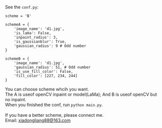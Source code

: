 See the `conf.py`:
```
scheme = 'B'

schemeA = {
    'image_name': 'd1.jpg',
    'is_lama': False,
    'inpaint_radius': 3,
    'is_gaussianblur': True,
    'gaussian_radius': 9 # Odd number
}

schemeB = {
    'image_name': 'd1.jpg',
    'gaussian_radius': 51, # Odd number
    'is_use_fill_color': False,
    'fill_color': [227, 234, 244]
}
```
You can choose scheme whcih you want.<br>
The A is useof openCV inpaint or model(LaMa); And B is useof openCV but no inpaint.<br>
When you finished the conf, run `python main.py`.<br>
<br>
If you have a better scheme, please connect me.<br>
Email: xiadongliang88@163.com<br>